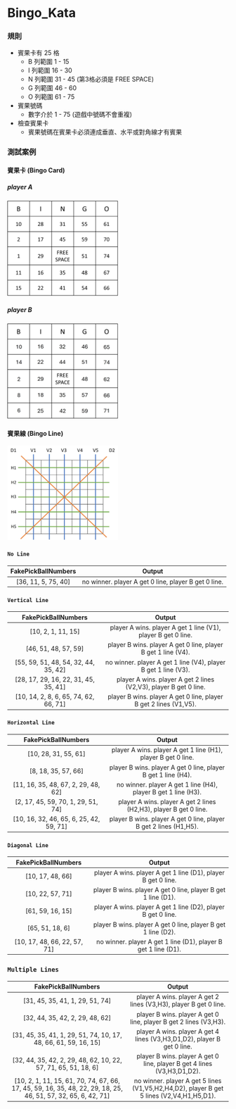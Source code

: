 # Bingo_Kata

### 規則
- 賓果卡有 25 格
  - B 列範圍 1 - 15 
  - I 列範圍 16 - 30
  - N 列範圍 31 - 45 (第3格必須是 FREE SPACE)
  - G 列範圍 46 - 60
  - O 列範圍 61 - 75
- 賓果號碼
  - 數字介於 1 - 75 (遊戲中號碼不會重複)
- 檢查賓果卡
  - 賓果號碼在賓果卡必須連成垂直、水平或對角線才有賓果

### 測試案例
#### 賓果卡 (Bingo Card)
##### player A
<img src="images/bingo-card.jpg" alt="image" width="50%">

##### player B
<img src="images/bingo-card2.jpg" alt="image" width="50%">

#### 賓果線 (Bingo Line)
<img src="images/bingo-line.jpg" alt="image" width="50%">

#### `No Line`
| FakePickBallNumbers | Output |
| :----: | :----: |
| [36, 11, 5, 75, 40] | no winner. player A get 0 line, player B get 0 line. |

#### `Vertical Line`
| FakePickBallNumbers | Output |
| :----: | :----: |
| [10, 2, 1, 11, 15] | player A wins. player A get 1 line (V1), player B get 0 line. |
| [46, 51, 48, 57, 59] | player B wins. player A get 0 line, player B get 1 line (V4). |
| [55, 59, 51, 48, 54, 32, 44, 35, 42] | no winner. player A get 1 line (V4), player B get 1 line (V3). |
| [28, 17, 29, 16, 22, 31, 45, 35, 41] | player A wins. player A get 2 lines (V2,V3), player B get 0 line. |
| [10, 14, 2, 8, 6, 65, 74, 62, 66, 71] | player B wins. player A get 0 line, player B get 2 lines (V1,V5). |

#### `Horizontal Line`
| FakePickBallNumbers | Output |
| :----: | :----: |
| [10, 28, 31, 55, 61] | player A wins. player A get 1 line (H1), player B get 0 line. |
| [8, 18, 35, 57, 66] | player B wins. player A get 0 line, player B get 1 line (H4). |
| [11, 16, 35, 48, 67, 2, 29, 48, 62] | no winner. player A get 1 line (H4), player B get 1 line (H3). |
| [2, 17, 45, 59, 70, 1, 29, 51, 74] | player A wins. player A get 2 lines (H2,H3), player B get 0 line. |
| [10, 16, 32, 46, 65, 6, 25, 42, 59, 71] | player B wins. player A get 0 line, player B get 2 lines (H1,H5). |

#### `Diagonal Line`
| FakePickBallNumbers | Output |
| :----: | :----: |
| [10, 17, 48, 66] | player A wins. player A get 1 line (D1), player B get 0 line. |
| [10, 22, 57, 71] | player B wins. player A get 0 line, player B get 1 line (D1). |
| [61, 59, 16, 15] | player A wins. player A get 1 line (D2), player B get 0 line. |
| [65, 51, 18, 6] | player B wins. player A get 0 line, player B get 1 line (D2). |
| [10, 17, 48, 66, 22, 57, 71] | no winner. player A get 1 line (D1), player B get 1 line (D1). |

### `Multiple Lines`
| FakePickBallNumbers | Output |
| :----: | :----: |
| [31, 45, 35, 41, 1, 29, 51, 74] | player A wins. player A get 2 lines (V3,H3), player B get 0 line. |
| [32, 44, 35, 42, 2, 29, 48, 62] | player B wins. player A get 0 line, player B get 2 lines (V3,H3). |
| [31, 45, 35, 41, 1, 29, 51, 74, 10, 17, 48, 66, 61, 59, 16, 15] | player A wins. player A get 4 lines (V3,H3,D1,D2), player B get 0 line. |
| [32, 44, 35, 42, 2, 29, 48, 62, 10, 22, 57, 71, 65, 51, 18, 6] | player B wins. player A get 0 line, player B get 4 lines (V3,H3,D1,D2). |
| [10, 2, 1, 11, 15, 61, 70, 74, 67, 66, 17, 45, 59, 16, 35, 48, 22, 29, 18, 25, 46, 51, 57, 32, 65, 6, 42, 71] | no winner. player A get 5 lines (V1,V5,H2,H4,D2), player B get 5 lines (V2,V4,H1,H5,D1). |